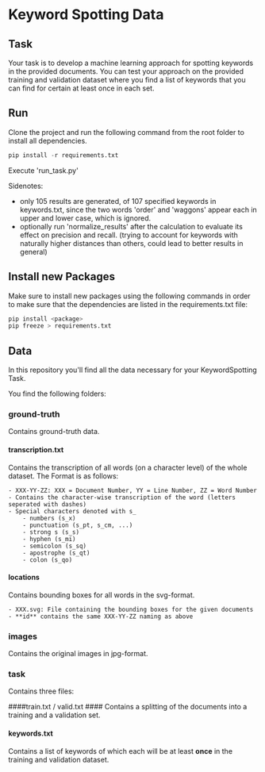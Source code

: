 # Keyword Spotting Data

## Task ##
Your task is to develop a machine learning approach for spotting keywords in the provided documents.
You can test your approach on the provided training and validation dataset where you find a list of
keywords that you can find for certain at least once in each set.

## Run ##
Clone the project and run the following command from the root folder to install all dependencies.

```python
pip install -r requirements.txt
```

Execute 'run_task.py'

Sidenotes:

- only 105 results are generated, of 107 specified keywords in keywords.txt, since the two words
'order' and 'waggons' appear each in upper and lower case, which is ignored.
- optionally run 'normalize_results' after the calculation to evaluate its effect on precision and
recall. (trying to account for keywords with naturally higher distances than others, could lead to
better results in general)

## Install new Packages ##
Make sure to install new packages using the following commands in order to make sure that the
dependencies are listed in the requirements.txt file:

```python
pip install <package> 
pip freeze > requirements.txt
```

## Data ##
In this repository you'll find all the data necessary for your KeywordSpotting Task.

You find the following folders:


### ground-truth ###
Contains ground-truth data.

#### transcription.txt ####

Contains the transcription of all words (on a character level) of the whole dataset. The Format is
as follows:

	- XXX-YY-ZZ: XXX = Document Number, YY = Line Number, ZZ = Word Number
	- Contains the character-wise transcription of the word (letters seperated with dashes)
	- Special characters denoted with s_
		- numbers (s_x)
		- punctuation (s_pt, s_cm, ...)
		- strong s (s_s)
		- hyphen (s_mi)
		- semicolon (s_sq)
		- apostrophe (s_qt)
		- colon (s_qo)

#### locations #####

Contains bounding boxes for all words in the svg-format.

	- XXX.svg: File containing the bounding boxes for the given documents
	- **id** contains the same XXX-YY-ZZ naming as above

### images ###

Contains the original images in jpg-format.

### task ###
Contains three files:

####train.txt / valid.txt ####
Contains a splitting of the documents into a training and a validation set.


#### keywords.txt ####
Contains a list of keywords of which each will be at least **once** in the training and validation
dataset.
